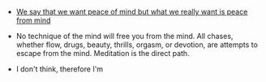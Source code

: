- [We say that we want peace of mind but what we really want is peace from mind](https://twitter.com/naval/status/1261481397992079362?lang=en)

- No technique of the mind will free you from the mind. All chases, whether flow, drugs, beauty, thrills, orgasm, or devotion, are attempts to escape from the mind. 
Meditation is the direct path.

- I don't think, therefore I'm